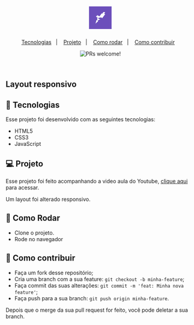 <h1 align="center">
    <img alt="Rocketseat" title="Rocketseat" src=".github/rocketseat.png" width="60px" />
 </h1>

<p align="center">
  <a href="#rocket-tecnologias">Tecnologias</a>&nbsp;&nbsp;&nbsp;|&nbsp;&nbsp;&nbsp;
  <a href="#-projeto">Projeto</a>&nbsp;&nbsp;&nbsp;|&nbsp;&nbsp;&nbsp;
  <a href="#-como-rodar">Como rodar</a>&nbsp;&nbsp;&nbsp;|&nbsp;&nbsp;&nbsp;
  <a href="#-como-contribuir">Como contribuir</a>&nbsp;&nbsp;&nbsp;
  </p>
<p align="center">
 <img src="https://img.shields.io/static/v1?label=PRs&message=welcome&color=7159c1&labelColor=000000" alt="PRs welcome!" />

</p>

<br>

## Layout responsivo

## 🚀 Tecnologias

Esse projeto foi desenvolvido com as seguintes tecnologias:

- HTML5
- CSS3
- JavaScript


## 💻 Projeto

Esse projeto foi feito acompanhando a video aula do Youtube, [clique aqui](https://www.youtube.com/watch?v=H91DhKPjhPk&list=PL85ITvJ7FLogMzb2s6K5wKpQK2nL76vUK&index=6) para acessar.

Um layout foi alterado responsivo.

## 🚀 Como Rodar

- Clone o projeto.
- Rode no navegador

## 🤔 Como contribuir

- Faça um fork desse repositório;
- Cria uma branch com a sua feature: `git checkout -b minha-feature`;
- Faça commit das suas alterações: `git commit -m 'feat: Minha nova feature'`;
- Faça push para a sua branch: `git push origin minha-feature`.

Depois que o merge da sua pull request for feito, você pode deletar a sua branch.

